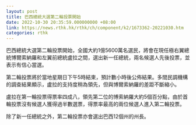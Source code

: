 ```yaml
---
layout: post
title: 巴西總統大選第二輪投票開始
date: 2022-10-30 20:35:59.000000000 +08:00
link: https://news.rthk.hk/rthk/ch/component/k2/1673362-20221030.htm
categories: rthk
---
```


巴西總統大選第二輪投票開始，全國大約1億5600萬名選民，將會在現任極右翼總統博爾索納羅和左翼前總統盧拉之間，選出新一任總統，兩名候選人先後投票，並表示有信心當選。

第二輪投票將於當地星期日下午5時結束，預計數小時後公佈結果。多間民調機構的調查結果顯示，盧拉的支持度稍為領先，但與博爾索納羅的差距不斷縮小。

盧拉在第一輪投票得票率四成八，領先第二位的博索納羅大約5個百分點，由於首輪投票沒有候選人獲得過半數選票，得票率最高的兩位候選人進入第二輪投票。

除了新一任總統之外，第二輪投票亦會選出巴西12個州的州長。
